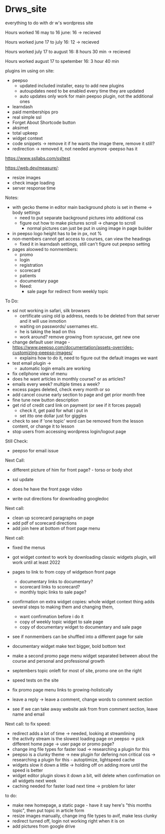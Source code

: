 # Drws_site
everything to do with dr w's wordpress site

 Hours worked 16 may to 16 june: 16 ->  recieved
 
 Hours worked  june 17 to july 16: 12 -> recieved
 
 Hours worked july 17 to august 16: 8 hours 30 min -> recieved
 
 Hours worked august 17 to spetember 16: 3 hour 40 min
 
plugins im using on site:

- peepso
	- updated included installer, easy to add new plugins
	- autoupdates need to be enabled every time they are updated
	- auto updates only work for main peepso plugin, not the additional ones
- learndash 
- paid memberships pro
- real simple ssl 
- Forget About Shortcode button 
- aksimet
- total upkeep
- widget context 
- code snippets -> remove it if he wants the image there, remove it still?
- redirection -> removed it, not needed anymore -peepso has it

https://www.ssllabs.com/ssltest

https://web.dev/measure/:
- resize images
- check image loading
- server response time

Notes:

- with gecko theme in editor main background photo is set in theme -> body settings
	- need to put separate background pictures into additional css
	- figure out how to make pictures scroll -> change to scroll
		- normal pictures can just be put in using image in page builder
- in peepso logo height has to be in px, not %
- non-members cannot get access to courses, can view the headings 
 	- fixed it in learndash settings, still can't figure out peepso setting
- pages aloowed to nonmembers:
	- promo
	- login
	- registration
	- scorecard
	- patients
	- documentary page
	- Need:
		- sale page for redirect from weekly topic



To Do:

- ssl not working in safari, silk browsers
	- certificate using old ip address, needs to be deleted from that server and it will use inmotion 
	- waiting on passwords/ usernames etc. 
	- he is taking the lead on this
	- work around? remove growing from syracuse, get new one
- change default user image
	-https://www.peepso.com/documentation/assets-overrides-customizing-peepso-images/ 
	- explains how to do it, need to figure out the default images we want
- test email plugin -> 
	- automatic login emails are working
- fix cellphone view of menu
- does he want articles in monthly course? or as articles? 
- emails every week? multiple times a week?
- excess pages deleted, check every month or so
- add cancel course early section to page and get prior month free
- fine tune new button description
- get rid of credit card link on payment (or see if it forces paypal)
	- check it, get paid for what i put in
	- set itto one dollar just for giggles
- check to see if 'one topic' word can be removed from the lesson content, or change it to lesson
- stop users from accessing wordpress login/logout page


Still Check:

-  peepso  for email issue

Next Call:

- different picture of him for front page? - torso or body shot
- ssl update
- does he have the front page video 

- write out directions for downloading googledoc

Next call:

- clean up scorecard paragraphs on page
- add pdf of scorecard directions
- add join here at bottom of front page menu


Next call:
- fixed the menus
- got widget context to work by downloading classic widgets plugin, will work until at least 2022
- pages to link to from copy of widgetson front page
	- documentary links to documentary?
	- scorecard links to scorecard?
	- monthly topic links to sale page?
- confirmation on extra widget copies: whole widget context thing adds several steps to making them and changing them,
	-  want confirmation before i do it
	- copy of weekly topic widget to sale page
	- copy of documentary widget to documentary and sale page
- see if nonmembers can be shuffled into a different page for sale

- documentary widget make text bigger, bold bottom text 
- make a second promo page menu widget separated between about the course and personal and professional growth
- septembers topic onleft for most of site, promo one on the right
- speed tests on the site
- fix promo page menu links to growing-holistically
- leave a reply -> leave a comment, change words to comment section 
- see if we can take away website ask from from comment section, leave name and email


Next call:
to fix speed:
- redirect adds  a lot of time -> needed, looking at streamlining
- the activity stream is the slowest loading page on peepso -> pick different home page -> user page or promo page?
- change img file types for faster load -> researching a plugin for this
- peepso is a clunky theme -> new plugin for defering non critical css -> researching a plugin for this - autoptimize, lightspeed cache
- widgets slow it down a little -> holding off on adding more until the speed is better
- widget editor plugin slows it down a bit, will delete when confirmation on all widgets next week
- caching needed for faster load next time -> problem for later

to do:
- make new homepage, a static page - have it say here's "this months topic", then put topic in article form
- resize images manually, change img file types to avif, make less clunky
- redirect turned off, login not working right when it is on
- add pictures from google drive

